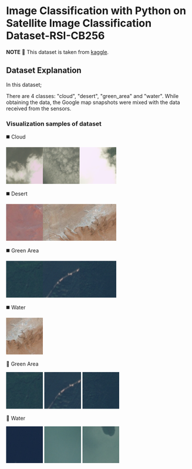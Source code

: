 # Image Classification with Python on Satellite Image Classification Dataset-RSI-CB256

**NOTE** 📝 This dataset is taken from [kaggle](https://www.kaggle.com/datasets/mahmoudreda55/satellite-image-classification?resource=download).


## Dataset Explanation

In this dataset; 

There are 4 classes: "cloud", "desert", "green_area" and "water". While obtaining the data, the Google map snapshots were mixed with the data received from the sensors.

### Visualization samples of dataset

◼️ Cloud

<img src="/images/cloudy/train_12.jpg" alt="train_352" style="height: 100px; width:100px;"/><img src="/images/cloudy/train_26.jpg" alt="train_352" style="height: 100px; width:100px;"/><img src="/images/cloudy/train_352.jpg" alt="train_352" style="height: 100px; width:100px;"/>


◼️ Desert

<img src="/images/desert/desert(1).jpg" alt="train_352" style="height: 100px; width:100px;"/><img src="/images/desert/desert(2).jpg" alt="train_352" style="height: 100px; width:100px;"/><img src="/images/desert/desert(4).jpg" alt="train_352" style="height: 100px; width:100px;"/>

◼️ Green Area

<img src="/images/green_area/Forest_2.jpg" alt="train_352" style="height: 100px; width:100px;"/><img src="/images/green_area/Forest_4.jpg" alt="train_352" style="height: 100px; width:100px;"/><img src="/images/green_area/Forest_55.jpg" alt="train_352" style="height: 100px; width:100px;"/>

◼️ Water

<img src="/images/desert/desert(4).jpg" alt="train_352" style="height: 100px; width:100px;"/>

🔵 Green Area

<img src="/images/green_area/Forest_2.jpg" alt="train_352" style="height: 100px; width:100px;"/>

<img src="/images/green_area/Forest_4.jpg" alt="train_352" style="height: 100px; width:100px;"/>

<img src="/images/green_area/Forest_55.jpg" alt="train_352" style="height: 100px; width:100px;"/>

🔵 Water

<img src="/images/water/SeaLake_1.jpg" alt="train_352" style="height: 100px; width:100px;"/>

<img src="/images/water/SeaLake_2.jpg" alt="train_352" style="height: 100px; width:100px;"/>

<img src="/images/water/SeaLake_37.jpg" alt="train_352" style="height: 100px; width:100px;"/>
